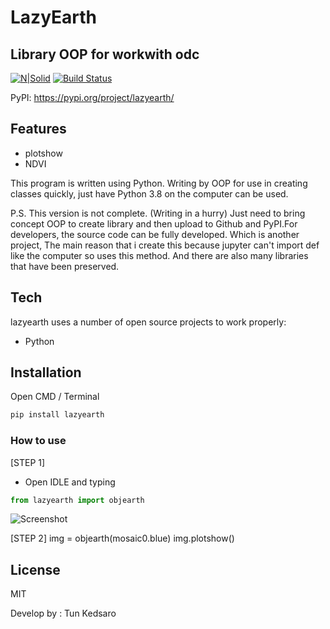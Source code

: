 # LazyEarth
## Library OOP for workwith odc 

[![N|Solid](https://cldup.com/dTxpPi9lDf.thumb.png)](https://nodesource.com/products/nsolid)
[![Build Status](https://travis-ci.org/joemccann/dillinger.svg?branch=master)](https://travis-ci.org/joemccann/dillinger)

PyPI: https://pypi.org/project/lazyearth/
## Features

- plotshow
- NDVI

This program is written using Python. Writing by OOP for use in creating classes quickly, just have Python 3.8 on the computer can be used.


P.S. This version is not complete. (Writing in a hurry) Just need to bring concept OOP to create library and then upload to Github and PyPI.For developers, the source code can be fully developed. Which is another project, The main reason that i create this because jupyter can't import def like the computer so uses this method. And there are also many libraries that have been preserved.

## Tech

lazyearth uses a number of open source projects to work properly:

- Python


## Installation

Open CMD / Terminal

```python
pip install lazyearth
```

### How to use

[STEP 1]
- Open IDLE and typing

```python
from lazyearth import objearth
```




![Screenshot](GraphicalAbstract.JPG)

[STEP 2]
img = objearth(mosaic0.blue)
img.plotshow()




## License

MIT


Develop by : Tun Kedsaro

